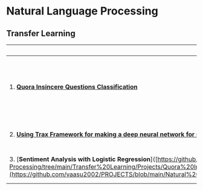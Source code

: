 # Natural Language Processing

## Transfer Learning 

| Project | Tech |
| ----- |  -----|    
| 1. [**Quora Insincere Questions Classification**](https://github.com/vaasu2002/Natural-Language-Processing/tree/main/Transfer%20Learning/Projects/Quora%20Insincere%20Questions%20Classification) | Transfer Learning using TF-Hub (Transformers Model and Hyper-parameter tuning | 
|2. **[Using Trax Framework for making a deep neural network for sentiment analysis](https://github.com/vaasu2002/Trax-Framework/tree/main/Sequential%20Model/Using%20Trax%20framework%20for%20making%20a%20deep%20neural%20network%20for%20sentiment%20analysis)**() | Trax Framework , Deep Neural Network | 
| 3. [**Sentiment Analysis with Logistic Regression**]([https://github.com/vaasu2002/Natural-Language-Processing/tree/main/Transfer%20Learning/Projects/Quora%20Insincere%20Questions%20Classification](https://github.com/vaasu2002/PROJECTS/blob/main/Natural%20Language%20Processing/Sentiment%20Analysis%20with%20Logistic%20Regression/Sentiment_Analysis_with_Logistic_Regression.ipynb) | Machine Learning (Logistic Regression)  | 

